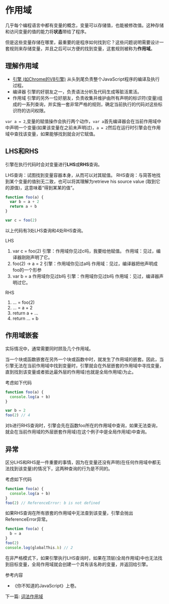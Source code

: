 # 作用域

几乎每个编程语言中都有变量的概念，变量可以存储值，也能被修改值。这种存储和访问变量的值的能力将**状态**带给了程序。

但是这些变量存储在哪里，最重要的是程序如何找到它？这些问题说明需要设计一套规则来存储变量，并且之后可以方便的找到变量，这套规则被称为**作用域**。

## 理解作用域

* [引擎 (如Chrome的V8引擎)](./Js引擎.md)
  从头到尾负责整个JavaScript程序的编译及执行过程。
* 编译器
  引擎的好朋友之一，负责语法分析及代码生成等脏活累活。
* 作用域
  引擎的另外一位好朋友，负责收集并维护由所有声明的标识符(变量)组成的一系列查询，并实施一套非常严格的规则，确定当前执行的代码对这些标识符的访问权限。

`var a = 2`,变量的赋值操作会执行两个动作，`var a`首先编译器会在当前作用域中中声明一个变量(如果该变量在之前未声明过)，`a = 2`然后在运行时引擎会在作用域中查找该变量，如果能够找到就会对它赋值。

## LHS和RHS

引擎在执行代码时会对变量进行**LHS**或**RHS**查询。

LHS查询：试图找到变量容器本身，从而可以对其赋值。
RHS查询：与简答地找到某个变量的值别无二致，也可以将其理解为retrieve his source value (取到它的源值)，这意味着“得到某某的值”。

```js
function foo(a) {
  var b = a + 2
  return a + b
}

var c = foo(2)
```

以上代码有3处LHS查询和4处RHS查询。

LHS

1. var c = foo(2)
  引擎：作用域你见过c吗，我要给他赋值。
  作用域：见过，编译器刚刚声明了它。
1. foo(2) -> a = 2
  引擎：作用域你见过a吗
  作用域：见过，编译器把他声明成foo的一个形参
1. var b = a 作用域你见过b吗
  引擎：作用域你见过b吗
  作用域：见过，编译器声明过它。

RHS

1. ... = foo(2)
2. ... = a + 2
3. return a + ...
4. return ... + b

## 作用域嵌套

实际情况中，通常需要同时顾及几个作用域。

当一个块或函数嵌套在另外一个块或函数中时，就发生了作用域的嵌套。因此，当引擎无法在当前作用域中找到变量时，引擎就会在外层嵌套的作用域中寻找变量，直到找到该变量或者抵达最外层的作用域(也就是全局作用域)为止。

考虑如下代码

```js
function foo(a) {
  console.log(a + b)
}

var b = 2
foo(2) // 4
```

对b进行RHS查询时，引擎会先在函数foo所在的作用域中查询，如果无法查询，就会在当前作用域的外层嵌套作用域(在这个例子中是全局作用域)中查询。

## 异常

区分LHS和RHS是一件重要的事情，因为在变量还没有声明(在任何作用域中都无法找到该变量)的情况下，这两种查询的行为是不同的。

考虑如下代码

```js
function foo(a) {
  console.log(a + b)
}
foo(2) // ReferenceError: b is not defined
```

如果RHS查询在所有嵌套的作用域中无法查到该变量，引擎会抛出ReferenceError异常。

```js
function foo(a) {
  b = a
}
foo(2)
console.log(globalThis.b) // 2
```

在非严格模式下，如果引擎执行LHS查询时，如果在顶层(全局作用域)中也无法找到目标变量，全局作用域就会创建一个具有该名称的变量，并返回给引擎。

参考内容

* 《你不知道的JavaScript》上卷。

下一篇: [词法作用域](./%E8%AF%8D%E6%B3%95%E4%BD%9C%E7%94%A8%E5%9F%9F.md)
